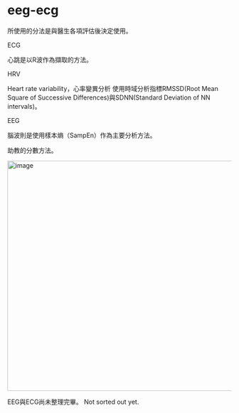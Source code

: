 # eeg-ecg
所使用的分法是與醫生各項評估後決定使用。

ECG

心跳是以R波作為擷取的方法。

HRV

Heart rate variability，心率變異分析
使用時域分析指標RMSSD(Root Mean Square of Successive Differences)與SDNN(Standard Deviation of NN intervals)。

EEG

腦波則是使用樣本熵（SampEn）作為主要分析方法。

助教的分數方法。

<img width="518" alt="image" src="https://github.com/Carly-Yang/Hospital_eeg-ecg/assets/110595051/b5ffa7c7-0a32-4b85-a127-5b8451bf1f6a">


EEG與ECG尚未整理完畢。
Not sorted out yet.
